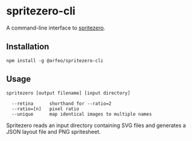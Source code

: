 # spritezero-cli

A command-line interface to [spritezero](https://github.com/mapbox/spritezero).

## Installation

    npm install -g @arfeo/spritezero-cli

## Usage

    spritezero [output filename] [input directory]

      --retina      shorthand for --ratio=2
      --ratio=[n]   pixel ratio
      --unique      map identical images to multiple names

Spritezero reads an input directory containing SVG files and generates a JSON
layout file and PNG spritesheet.
